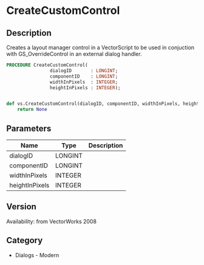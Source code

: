 # CreateCustomControl

## Description
Creates a layout manager control in a VectorScript to be used in conjuction with GS_OverrideControl in an external dialog handler.

```pascal
PROCEDURE CreateCustomControl(
				dialogID       : LONGINT;
				componentID    : LONGINT;
				widthInPixels  : INTEGER;
				heightInPixels : INTEGER);
```

```python

def vs.CreateCustomControl(dialogID, componentID, widthInPixels, heightInPixels):
    return None
```

## Parameters
|Name|Type|Description|
|---|---|---|
|dialogID|LONGINT||
|componentID|LONGINT||
|widthInPixels|INTEGER||
|heightInPixels|INTEGER||

## Version
Availability: from VectorWorks 2008
## Category
* Dialogs - Modern

